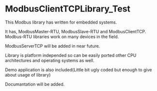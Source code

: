 # ModbusClientTCPLibrary_Test
This Modbus library has written for embedded systems.

It has, ModbusMaster-RTU, ModbusSlave-RTU and ModbusClientTCP.
Modbus-RTU libraries work on many devices in the field.

ModbusServerTCP will be added in near future.

Library is platform independed so can be easily ported other CPU architectures and operating systems as well.

Demo application is also included(Little bit ugly coded but enough to give about usage of library)

Documantation will be added.
